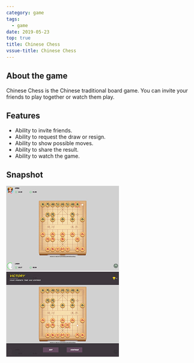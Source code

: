 ```yaml
---
category: game
tags:
  - game
date: 2019-05-23
top: true
title: Chinese Chess
vssue-title: Chinese Chess
---
```


## About the game

Chinese Chess is the Chinese traditional board game. You can invite your friends to play together or watch them play.

## Features

+ Ability to invite friends.
+ Ability to request the draw or resign.
+ Ability to show possible moves.
+ Ability to share the result.
+ Ability to watch the game.

## Snapshot

!["opening"](/assets/chess/chess1.jpg)
!["playing"](/assets/chess/chess2.jpg)
